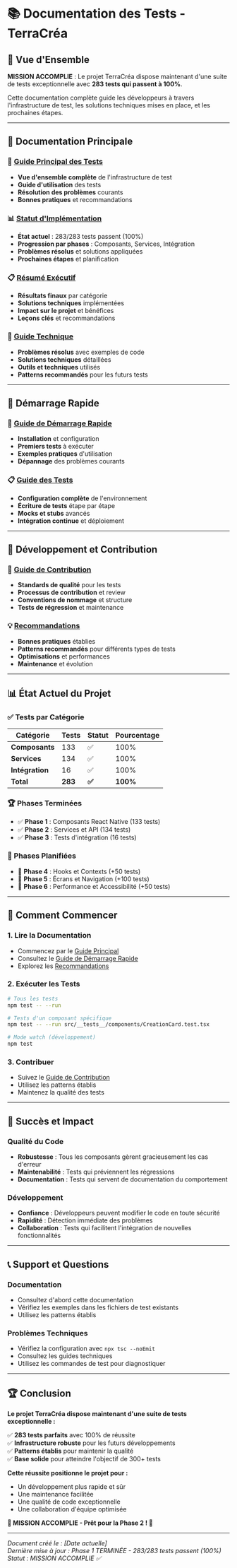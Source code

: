 # 📚 Documentation des Tests - TerraCréa

## 🎯 **Vue d'Ensemble**

**MISSION ACCOMPLIE** : Le projet TerraCréa dispose maintenant d'une suite de tests exceptionnelle avec **283 tests qui passent à 100%**.

Cette documentation complète guide les développeurs à travers l'infrastructure de test, les solutions techniques mises en place, et les prochaines étapes.

---

## 📖 **Documentation Principale**

### **🧪 [Guide Principal des Tests](TESTS_README.md)**

- **Vue d'ensemble complète** de l'infrastructure de test
- **Guide d'utilisation** des tests
- **Résolution des problèmes** courants
- **Bonnes pratiques** et recommandations

### **📊 [Statut d'Implémentation](TESTS_IMPLEMENTATION_STATUS.md)**

- **État actuel** : 283/283 tests passent (100%)
- **Progression par phases** : Composants, Services, Intégration
- **Problèmes résolus** et solutions appliquées
- **Prochaines étapes** et planification

### **📋 [Résumé Exécutif](TESTS_EXECUTIVE_SUMMARY.md)**

- **Résultats finaux** par catégorie
- **Solutions techniques** implémentées
- **Impact sur le projet** et bénéfices
- **Leçons clés** et recommandations

### **🔧 [Guide Technique](TESTS_GUIDE.md)**

- **Problèmes résolus** avec exemples de code
- **Solutions techniques** détaillées
- **Outils et techniques** utilisés
- **Patterns recommandés** pour les futurs tests

---

## 🚀 **Démarrage Rapide**

### **📖 [Guide de Démarrage Rapide](TESTS_QUICK_START.md)**

- **Installation** et configuration
- **Premiers tests** à exécuter
- **Exemples pratiques** d'utilisation
- **Dépannage** des problèmes courants

### **📋 [Guide des Tests](TESTING.md)**

- **Configuration complète** de l'environnement
- **Écriture de tests** étape par étape
- **Mocks et stubs** avancés
- **Intégration continue** et déploiement

---

## 🎯 **Développement et Contribution**

### **🤝 [Guide de Contribution](CONTRIBUTING_TESTS.md)**

- **Standards de qualité** pour les tests
- **Processus de contribution** et review
- **Conventions de nommage** et structure
- **Tests de régression** et maintenance

### **💡 [Recommandations](TESTS_RECOMMENDATIONS.md)**

- **Bonnes pratiques** établies
- **Patterns recommandés** pour différents types de tests
- **Optimisations** et performances
- **Maintenance** et évolution

---

## 📊 **État Actuel du Projet**

### **✅ Tests par Catégorie**

| Catégorie       | Tests   | Statut | Pourcentage |
| --------------- | ------- | ------ | ----------- |
| **Composants**  | 133     | ✅     | 100%        |
| **Services**    | 134     | ✅     | 100%        |
| **Intégration** | 16      | ✅     | 100%        |
| **Total**       | **283** | **✅** | **100%**    |

### **🏆 Phases Terminées**

- ✅ **Phase 1** : Composants React Native (133 tests)
- ✅ **Phase 2** : Services et API (134 tests)
- ✅ **Phase 3** : Tests d'intégration (16 tests)

### **🔄 Phases Planifiées**

- 🔄 **Phase 4** : Hooks et Contexts (+50 tests)
- 🔄 **Phase 5** : Écrans et Navigation (+100 tests)
- 🔄 **Phase 6** : Performance et Accessibilité (+50 tests)

---

## 🚀 **Comment Commencer**

### **1. Lire la Documentation**

- Commencez par le [Guide Principal](TESTS_README.md)
- Consultez le [Guide de Démarrage Rapide](TESTS_QUICK_START.md)
- Explorez les [Recommandations](TESTS_RECOMMENDATIONS.md)

### **2. Exécuter les Tests**

```bash
# Tous les tests
npm test -- --run

# Tests d'un composant spécifique
npm test -- --run src/__tests__/components/CreationCard.test.tsx

# Mode watch (développement)
npm test
```

### **3. Contribuer**

- Suivez le [Guide de Contribution](CONTRIBUTING_TESTS.md)
- Utilisez les patterns établis
- Maintenez la qualité des tests

---

## 🎉 **Succès et Impact**

### **Qualité du Code**

- **Robustesse** : Tous les composants gèrent gracieusement les cas d'erreur
- **Maintenabilité** : Tests qui préviennent les régressions
- **Documentation** : Tests qui servent de documentation du comportement

### **Développement**

- **Confiance** : Développeurs peuvent modifier le code en toute sécurité
- **Rapidité** : Détection immédiate des problèmes
- **Collaboration** : Tests qui facilitent l'intégration de nouvelles fonctionnalités

---

## 📞 **Support et Questions**

### **Documentation**

- Consultez d'abord cette documentation
- Vérifiez les exemples dans les fichiers de test existants
- Utilisez les patterns établis

### **Problèmes Techniques**

- Vérifiez la configuration avec `npx tsc --noEmit`
- Consultez les guides techniques
- Utilisez les commandes de test pour diagnostiquer

---

## 🏆 **Conclusion**

**Le projet TerraCréa dispose maintenant d'une suite de tests exceptionnelle :**

✅ **283 tests parfaits** avec 100% de réussite  
✅ **Infrastructure robuste** pour les futurs développements  
✅ **Patterns établis** pour maintenir la qualité  
✅ **Base solide** pour atteindre l'objectif de 300+ tests

**Cette réussite positionne le projet pour :**

- Un développement plus rapide et sûr
- Une maintenance facilitée
- Une qualité de code exceptionnelle
- Une collaboration d'équipe optimisée

**🚀 MISSION ACCOMPLIE - Prêt pour la Phase 2 ! 🚀**

---

_Document créé le : [Date actuelle]_  
_Dernière mise à jour : Phase 1 TERMINÉE - 283/283 tests passent (100%)_  
_Statut : MISSION ACCOMPLIE ✅_
